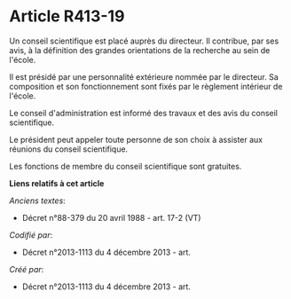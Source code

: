 # Article R413-19

Un conseil scientifique est placé auprès du directeur. Il contribue, par ses avis, à la définition des grandes orientations
de la recherche au sein de l'école.

Il est présidé par une personnalité extérieure nommée par le directeur. Sa composition et son fonctionnement sont fixés par
le règlement intérieur de l'école.

Le conseil d'administration est informé des travaux et des avis du conseil scientifique.

Le président peut appeler toute personne de son choix à assister aux réunions du conseil scientifique.

Les fonctions de membre du conseil scientifique sont gratuites.

**Liens relatifs à cet article**

_Anciens textes_:

  - Décret n°88-379 du 20 avril 1988 - art. 17-2 (VT)

_Codifié par_:

  - Décret n°2013-1113 du 4 décembre 2013 - art.

_Créé par_:

  - Décret n°2013-1113 du 4 décembre 2013 - art.
